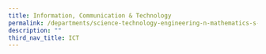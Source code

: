 ```yaml
---
title: Information, Communication & Technology
permalink: /departments/science-technology-engineering-n-mathematics-s-t-e-m/ict
description: ""
third_nav_title: ICT
---
```


